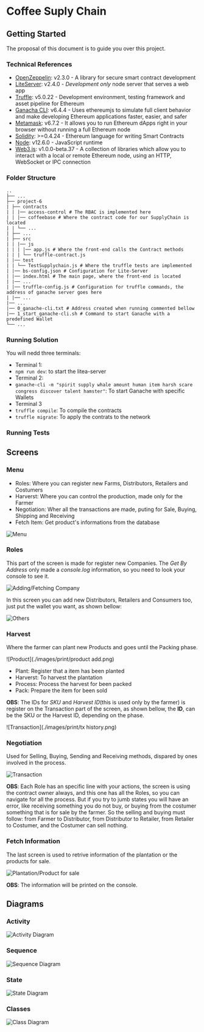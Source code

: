 
# Coffee Suply Chain

## Getting Started

The proposal of this document is to guide you over this project.

### Technical References

*  [OpenZeppelin](https://www.npmjs.com/package/openzeppelin-solidity): v2.3.0 - A library for secure smart contract development
*  [LiteServer](https://www.npmjs.com/package/lite-server): v2.4.0 - _Development only_ node server that serves a web app
*  [Truffle](https://www.npmjs.com/package/truffle): v5.0.22 - Development environment, testing framework and asset pipeline for Ethereum
*  [Ganacha CLI](https://www.npmjs.com/package/ganache-cli): v6.4.4 - Uses ethereumjs to simulate full client behavior and make developing Ethereum applications faster, easier, and safer
*  [Metamask](https://metamask.io/): v6.7.2 - It allows you to run Ethereum dApps right in your browser without running a full Ethereum node
*  [Solidity](https://solidity.readthedocs.io): >=0.4.24 - Ethereum language for writing Smart Contracts
*  [Node](https://nodejs.org): v12.6.0 - JavaScript runtime
*  [Web3.js](https://web3js.readthedocs.io): v1.0.0-beta.37 - A collection of libraries which allow you to interact with a local or remote Ethereum node, using an HTTP, WebSocket or IPC connection

### Folder Structure

```
..
├── ...
├── project-6
| ├── contracts
| | |── access-control # The RBAC is implemented here
| | |── coffeebase # Where the contract code for our SupplyChain is located
| | └── ...
| ├── ...
| ├── src
| | |── js
| | | |── app.js # Where the front-end calls the Contract methods
| | | └── truffle-contract.js
| |── test
| | └── TestSupplychain.js # Where the truffle tests are implemented
| |── bs-config.json # Configuration for Lite-Server
| |── index.html # The main page, where the front-end is located
| |── ...
| |── truffle-config.js # Configuration for truffle commands, the address of ganache server goes here
| |── ...
|── ...
|── 0_ganache-cli.txt # Address created when running commented bellow
|── 1_start_ganache-cli.sh # Command to start Ganache with a predefined Wallet
└── ...
```

### Running Solution

You will nedd three terminals:

- Terminal 1:
-  `npm run dev`: to start the litea-server
- Terminal 2:
-  `ganache-cli -m "spirit supply whale amount human item harsh scare congress discover talent hamster"`: To start Ganache with specific Wallets
- Terminal 3
-  `truffle compile`: To compile the contracts
-  `truffle migrate`: To apply the contrats to the network

### Running Tests

## Screens

### Menu

-  Roles: Where you can register new Farms, Distributors, Retailers and Costumers
-  Harverst: Where you can control the production, made only for the Farmer
-  Negotiation: Wher all the transactions are made, puting for Sale, Buying, Shipping and Receiving
-  Fetch Item: Get product's informations from the database

![Menu](./images/print/menu.png)

### Roles

This part of the screen is made for register new Companies. The *Get By Address* only made a *console.log* information, so you need to look your console to see it.

![Adding/Fetching Company](./images/print/company.png)

In this screen you can add new Distributors, Retailers and Consumers too, just put the wallet you want, as shown bellow:

![Others](./images/print/others.png)

### Harvest

Where the farmer can plant new Products and goes until the Packing phase.

 ![Product](./images/print/product add.png)

-  Plant: Register that a item has been planted
-  Harverst: To harvest the plantation
-  Process: Process the harvest for been packed
-  Pack: Prepare the item for been sold

**OBS**: The IDs for *SKU* and *Harvest ID*(this is used only by the farmer) is register on the Transaction  part of the screen, as shown bellow, the **ID**, can be the SKU or the Harvest ID, depending on the phase.

 ![Transaction](./images/print/tx history.png)

### Negotiation

Used for Selling, Buying, Sending and Receiving methods, dispared by ones involved in the process.

 ![Transaction](./images/print/workflow.png)

**OBS**: Each Role has an specific line with your actions, the screen is using the contract owner always, and this one has all the Roles, so you can navigate for all the process. But if you try to jumb states you will have an error, like receiving something you do not buy, or buying from the costumer something that is for sale by the farmer.  So the selling and buying must follow: from Farmer to Distributor, from Distributor to Retailer, from Retailer to Costumer, and the Costumer can sell nothing.

### Fetch Information

The last screen is used to retrive information of the plantation or the products for sale.

 ![Plantation/Product for sale](./images/print/fetch.png)

**OBS**: The information will be printed on the console.

## Diagrams

### Activity

![Activity Diagram](./images/uml_activity.png)

### Sequence

![Sequence Diagram](./images/uml_sequence.png)

### State

![State Diagram](./images/uml_state.png)

### Classes

![Class Diagram](./images/uml_class.png)